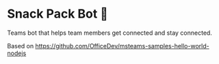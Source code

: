 # Snack Pack Bot :school_satchel:

Teams bot that helps team members get connected and stay connected.

Based on https://github.com/OfficeDev/msteams-samples-hello-world-nodejs
